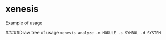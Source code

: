 # xenesis
Example of usage

#####Draw tree of usage
`xenesis analyze -m MODULE -s SYMBOL -d SYSTEM `